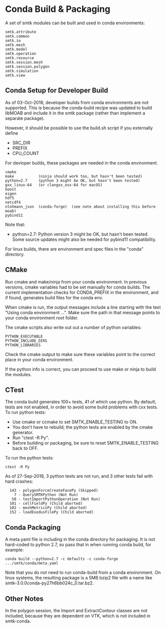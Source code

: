 Conda Build & Packaging
=======================

A set of smtk modules can be built and used in conda environments:

    smtk.attribute
    smtk.common
    smtk.io
    smtk.mesh
    smtk.model
    smtk.operation
    smtk.resource
    smtk.session.mesh
    smtk.session.polygon
    smtk.simulation
    smtk.view


Conda Setup for Developer Build
-------------------------------
As of 03-Oct-2018, developer builds from conda environments are not supported.
This is because the conda-build recipe was updated to build libMOAB and include
it in the smtk package (rather than implement a separate package).

However, it should be possible to use the build.sh script if you externally define
* SRC_DIR
* PREFIX
* CPU_COUNT

For devloper builds, these packages are needed in the conda environment.

    cmake
    make           (ninja should work too, but hasn't been tested)
    python=2.7     (python 3 might be OK, but hasn't been tested)
    gxx_linux-64   (or clangxx_osx-64 for macOS)
    boost
    eigen
    hdf5
    netcdf4
    nlohmann_json  (conda-forge)  (see note about installing this before moab)
    pybind11

Note that:

* python=2.7: Python version 3 might be OK, but hasn't been tested. Some source updates
  might also be needed for pybind11 compatibility.

For linux builds, there are environment and spec files in the "conda" directory.


CMake
-----
Run cmake and make/ninja from your conda environment. In previous versions, cmake variables
had to be set manually for conda builds. The current implementation checks for CONDA_PREFIX
in the environment, and if found, generates build files for the conda env.

When cmake is run, the output messages include a line starting with the text
"Using conda environment ...". Make sure the path in that message points to your
conda environment root folder.

The cmake scripts also write out out a number of python variables:

    PYTHON_EXECUTABLE
    PYTHON_INCLUDE_DIRS
    PYTHON_LIBRARIES

Check the cmake output to make sure these variables point to the correct place in your
conda environment.

If the python info is correct, you can proceed to use make or ninja to build the modules.


CTest
-----
The conda build generates 100+ tests, 41 of which use python. By default, tests are not enabled,
in order to avoid some build problems with cxx tests. To run python tests:

* Use cmake or ccmake to set SMTK_ENABLE_TESTING to ON.
* You don't have to rebuild; the python tests are enabled by the cmake generator.
* Run "ctest -R Py".
* Before building or packaging, be sure to reset SMTK_ENABLE_TESTING back to OFF.

To run the python tests:

    ctest -R Py

As of 27-Sep-2018, 3 python tests are not run, and 3 other tests fail with hard crashes:

      143 - polygonForceCreateFacePy (Skipped)
        7 - QuerySMTKPython (Not Run)
       58 - testImportPythonOperation (Not Run)
      101 - cellFieldPy (Child aborted)
      102 - meshMetricsPy (Child aborted)
      152 - loadExodusFilePy (Child aborted)


Conda Packaging
---------------
A meta.yaml file is including in the conda directory for packaging. It is not hard-coded to python 2.7, so pass that in when running conda build, for example:

    conda build --python=2.7 -c defaults -c conda-forge .../smtk/conda/meta.yaml

Note that you do not need to run conda-build from a conda environment.
On linux systems, the resulting package is a 5MB bzip2 file with a name like
smtk-3.0.0conda-py27h6bb024c_0.tar.bz2.


Other Notes
-----------
In the polygon session, the Import and ExtractContour classes are not included,
because they are dependent on VTK, which is not included in smtk-conda.
